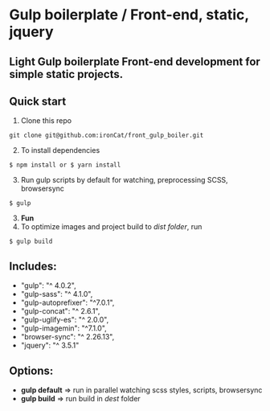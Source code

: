 # Gulp boilerplate / Front-end, static, jquery

## Light Gulp boilerplate Front-end development for simple static projects.

## Quick start

1. Clone this repo
  ```shell
  git clone git@github.com:ironCat/front_gulp_boiler.git
  ```
2. To install dependencies
  ```shell
  $ npm install or $ yarn install
  ```
3. Run gulp scripts by default for watching, preprocessing SCSS, browsersync
  ```shell
  $ gulp
  ```
3. **Fun**
4. To optimize images and project build to _dist folder_, run
  ```shell
  $ gulp build
  ```

## Includes:
- "gulp": "^ 4.0.2",
- "gulp-sass": "^ 4.1.0",
- "gulp-autoprefixer": "^7.0.1",
- "gulp-concat": "^ 2.6.1",
- "gulp-uglify-es": "^ 2.0.0",
- "gulp-imagemin": "^7.1.0",
- "browser-sync": "^ 2.26.13",
- "jquery": "^ 3.5.1"

## Options:

- **gulp default** => run in parallel watching scss styles, scripts, browsersync
- **gulp build** => run build in _dest_ folder